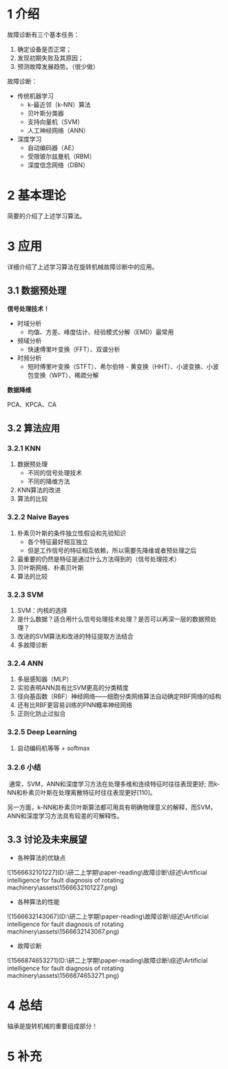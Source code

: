 # 1 介绍

故障诊断有三个基本任务：

1. 确定设备是否正常；
2. 发现初期失败及其原因；
3. 预测故障发展趋势。（很少做）

故障诊断：

- 传统机器学习
  - k-最近邻（k-NN）算法
  - 贝叶斯分类器
  - 支持向量机（SVM）
  - 人工神经网络（ANN）
- 深度学习
  - 自动编码器（AE）
  - 受限玻尔兹曼机（RBM）
  - 深度信念网络（DBN）

# 2 基本理论

简要的介绍了上述学习算法。

# 3  应用

详细介绍了上述学习算法在旋转机械故障诊断中的应用。

## 3.1 数据预处理

**信号处理技术！**

- 时域分析
  - 均值、方差、峰度估计、经验模式分解（EMD）最常用
- 频域分析
  - 快速傅里叶变换（FFT）、双谱分析
- 时频分析
  - 短时傅里叶变换（STFT）、希尔伯特 - 黄变换（HHT）、小波变换、小波包变换（WPT）、稀疏分解

**数据降维**

PCA、KPCA、CA

## 3.2 算法应用

### 3.2.1 KNN

1. 数据预处理
   - 不同的信号处理技术
   - 不同的降维方法
2. KNN算法的改进
3. 算法的比较

### 3.2.2 Naive Bayes

1. 朴素贝叶斯的条件独立性假设和先验知识
   - 各个特征最好相互独立
   - 但是工作信号的特征相互依赖，所以需要先降维或者预处理之后
2. 最重要的仍然是特征是通过什么方法得到的（信号处理技术）
3. 贝叶斯网络、朴素贝叶斯
4. 算法的比较

### 3.2.3 SVM

1. SVM：内核的选择
2. 是什么数据？适合用什么信号处理技术处理？是否可以再深一层的数据预处理？
3. 改进的SVM算法和改进的特征提取方法结合
4. 多故障诊断

### 3.2.4 ANN

1. 多层感知器（MLP）
2. 实验表明ANN具有比SVM更高的分类精度
3. 径向基函数（RBF）神经网络——细胞分类网络算法自动确定RBF网络的结构
4. 还有比RBF更容易训练的PNN概率神经网络
5. 正则化防止过拟合

### 3.2.5  Deep Learning

1. 自动编码机等等 + softmax

### 3.2.6 小结

​	通常，SVM，ANN和深度学习方法在处理多维和连续特征时往往表现更好; 而k-NN和朴素贝叶斯在处理离散特征时往往表现更好[110]。

​	另一方面，k-NN和朴素贝叶斯算法都可用具有明确物理意义的解释，而SVM，ANN和深度学习方法具有较差的可解释性。

## 3.3 讨论及未来展望

- 各种算法的优缺点

![1566632101227](D:\研二上学期\paper-reading\故障诊断\综述\Artificial intelligence for fault diagnosis of rotating machinery\assets\1566632101227.png)

- 各种算法的性能

![1566632143067](D:\研二上学期\paper-reading\故障诊断\综述\Artificial intelligence for fault diagnosis of rotating machinery\assets\1566632143067.png)

- 故障诊断

![1566874653271](D:\研二上学期\paper-reading\故障诊断\综述\Artificial intelligence for fault diagnosis of rotating machinery\assets\1566874653271.png)

# 4 总结

轴承是旋转机械的重要组成部分！

# 5 补充